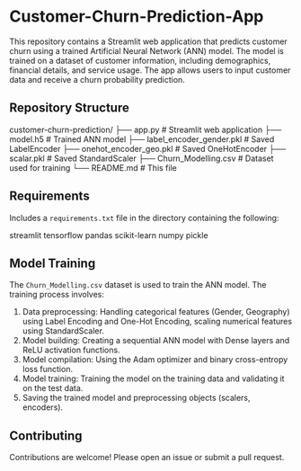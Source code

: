 # Customer-Churn-Prediction-App
This repository contains a Streamlit web application that predicts customer churn using a trained Artificial Neural Network (ANN) model. The model is trained on a dataset of customer information, including demographics, financial details, and service usage.  The app allows users to input customer data and receive a churn probability prediction.

## Repository Structure
customer-churn-prediction/
├── app.py           # Streamlit web application
├── model.h5         # Trained ANN model
├── label_encoder_gender.pkl # Saved LabelEncoder
├── onehot_encoder_geo.pkl  # Saved OneHotEncoder
├── scalar.pkl       # Saved StandardScaler
├── Churn_Modelling.csv # Dataset used for training
└── README.md        # This file

## Requirements

Includes a `requirements.txt` file in the directory containing the following:

streamlit
tensorflow
pandas
scikit-learn
numpy
pickle

## Model Training

The `Churn_Modelling.csv` dataset is used to train the ANN model. The training process involves:

1.  Data preprocessing: Handling categorical features (Gender, Geography) using Label Encoding and One-Hot Encoding, scaling numerical features using StandardScaler.
2.  Model building: Creating a sequential ANN model with Dense layers and ReLU activation functions.
3.  Model compilation: Using the Adam optimizer and binary cross-entropy loss function.
4.  Model training: Training the model on the training data and validating it on the test data.
5.  Saving the trained model and preprocessing objects (scalers, encoders).

## Contributing

Contributions are welcome! Please open an issue or submit a pull request.
